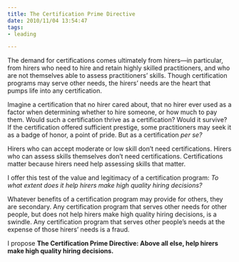 ```yaml
--- 
title: The Certification Prime Directive
date: 2010/11/04 13:54:47
tags:
- leading

---
```


<p>The demand for certifications comes ultimately from hirers—in particular, from hirers who need to hire and retain highly skilled practitioners, and who are not themselves able to assess practitioners’ skills. Though certification programs may serve other needs, the hirers’ needs are the heart that pumps life into any certification.</p>

<p>Imagine a certification that no hirer cared about, that no hirer ever used as a factor when determining whether to hire someone, or how much to pay them. Would such a certification thrive as a certification? Would it survive? If the certification offered sufficient prestige, some practitioners may seek it as a badge of honor, a point of pride. But as a certification <em>per se?</em></p>

<p>Hirers who can accept moderate or low skill don’t need certifications. Hirers who can assess skills themselves don’t need certifications. Certifications matter because hirers need help assessing skills that matter.</p>

<p>I offer this test of the value and legitimacy of a certification program: <em>To what extent does it help hirers make high quality hiring decisions?</em></p>

<p>Whatever benefits of a certification program may provide for others, they are secondary. Any certification program that serves other needs for other people, but does not help hirers make high quality hiring decisions, is a swindle. Any certification program that serves other people’s needs at the expense of those hirers’ needs is a fraud.</p>

<p>I propose <strong>The Certification Prime Directive: Above all else, help hirers make high quality hiring decisions.</strong></p>
